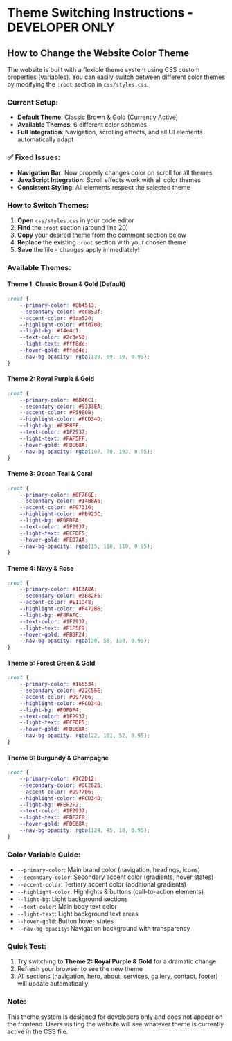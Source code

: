 # Theme Switching Instructions - DEVELOPER ONLY

## How to Change the Website Color Theme

The website is built with a flexible theme system using CSS custom properties (variables). You can easily switch between different color themes by modifying the `:root` section in `css/styles.css`.

### Current Setup:
- **Default Theme**: Classic Brown & Gold (Currently Active)
- **Available Themes**: 6 different color schemes
- **Full Integration**: Navigation, scrolling effects, and all UI elements automatically adapt

### ✅ **Fixed Issues:**
- **Navigation Bar**: Now properly changes color on scroll for all themes
- **JavaScript Integration**: Scroll effects work with all color themes
- **Consistent Styling**: All elements respect the selected theme

### How to Switch Themes:

1. **Open** `css/styles.css` in your code editor
2. **Find** the `:root` section (around line 20)
3. **Copy** your desired theme from the comment section below
4. **Replace** the existing `:root` section with your chosen theme
5. **Save** the file - changes apply immediately!

### Available Themes:

#### Theme 1: Classic Brown & Gold (Default)
```css
:root {
    --primary-color: #8b4513;
    --secondary-color: #cd853f;
    --accent-color: #daa520;
    --highlight-color: #ffd700;
    --light-bg: #f4e4c1;
    --text-color: #2c3e50;
    --light-text: #fff8dc;
    --hover-gold: #ffed4e;
    --nav-bg-opacity: rgba(139, 69, 19, 0.95);
}
```

#### Theme 2: Royal Purple & Gold
```css
:root {
    --primary-color: #6B46C1;
    --secondary-color: #9333EA;
    --accent-color: #F59E0B;
    --highlight-color: #FCD34D;
    --light-bg: #F3E8FF;
    --text-color: #1F2937;
    --light-text: #FAF5FF;
    --hover-gold: #FDE68A;
    --nav-bg-opacity: rgba(107, 70, 193, 0.95);
}
```

#### Theme 3: Ocean Teal & Coral
```css
:root {
    --primary-color: #0F766E;
    --secondary-color: #14B8A6;
    --accent-color: #F97316;
    --highlight-color: #FB923C;
    --light-bg: #F0FDFA;
    --text-color: #1F2937;
    --light-text: #ECFDF5;
    --hover-gold: #FED7AA;
    --nav-bg-opacity: rgba(15, 118, 110, 0.95);
}
```

#### Theme 4: Navy & Rose
```css
:root {
    --primary-color: #1E3A8A;
    --secondary-color: #3B82F6;
    --accent-color: #E11D48;
    --highlight-color: #F472B6;
    --light-bg: #F8FAFC;
    --text-color: #1F2937;
    --light-text: #F1F5F9;
    --hover-gold: #FBBF24;
    --nav-bg-opacity: rgba(30, 58, 138, 0.95);
}
```

#### Theme 5: Forest Green & Gold
```css
:root {
    --primary-color: #166534;
    --secondary-color: #22C55E;
    --accent-color: #D97706;
    --highlight-color: #FCD34D;
    --light-bg: #F0FDF4;
    --text-color: #1F2937;
    --light-text: #ECFDF5;
    --hover-gold: #FDE68A;
    --nav-bg-opacity: rgba(22, 101, 52, 0.95);
}
```

#### Theme 6: Burgundy & Champagne
```css
:root {
    --primary-color: #7C2D12;
    --secondary-color: #DC2626;
    --accent-color: #D97706;
    --highlight-color: #FCD34D;
    --light-bg: #FEF2F2;
    --text-color: #1F2937;
    --light-text: #FDF2F8;
    --hover-gold: #FDE68A;
    --nav-bg-opacity: rgba(124, 45, 18, 0.95);
}
```

### Color Variable Guide:
- `--primary-color`: Main brand color (navigation, headings, icons)
- `--secondary-color`: Secondary accent color (gradients, hover states)
- `--accent-color`: Tertiary accent color (additional gradients)
- `--highlight-color`: Highlights & buttons (call-to-action elements)
- `--light-bg`: Light background sections
- `--text-color`: Main body text color
- `--light-text`: Light background text areas
- `--hover-gold`: Button hover states
- `--nav-bg-opacity`: Navigation background with transparency

### Quick Test:
1. Try switching to **Theme 2: Royal Purple & Gold** for a dramatic change
2. Refresh your browser to see the new theme
3. All sections (navigation, hero, about, services, gallery, contact, footer) will update automatically

### Note:
This theme system is designed for developers only and does not appear on the frontend. Users visiting the website will see whatever theme is currently active in the CSS file.
